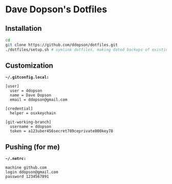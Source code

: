 Dave Dopson's Dotfiles
==========

Installation
----------
````bash
cd
git clone https://github.com/ddopson/dotfiles.git
./dotfiles/setup.sh # symlink dotfiles, making dated backups of existing versions
````

Customization
----------

**`~/.gitconfig.local:`**
````
[user]
  user = ddopson
  name = Dave Dopson
  email = ddopson@gmail.com

[credential]
  helper = osxkeychain

[git-working-branch]
  username = ddopson
  token = a123uber456secret789ceprivate000key78
````

Pushing (for me)
----------
**`~/.netrc:`**
````
machine github.com
login ddopson@gmail.com
password 1234567891
````
